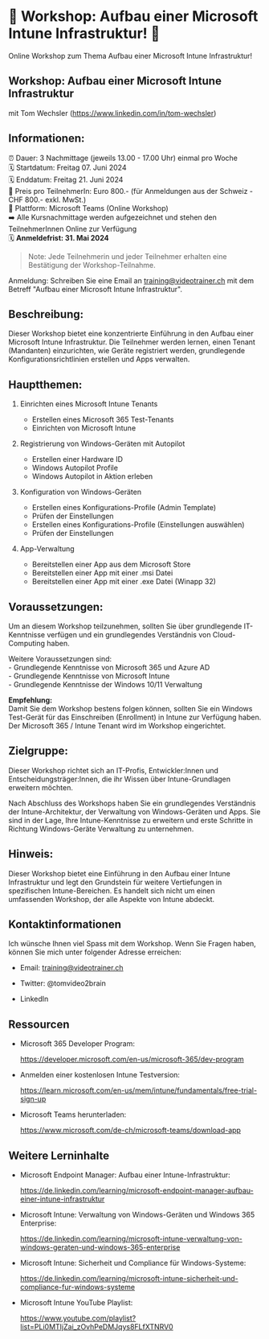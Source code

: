 # 📢 Workshop: Aufbau einer Microsoft Intune Infrastruktur! 📢
Online Workshop zum Thema Aufbau einer Microsoft Intune Infrastruktur!

## Workshop: Aufbau einer Microsoft Intune Infrastruktur
mit Tom Wechsler (https://www.linkedin.com/in/tom-wechsler)

## Informationen:
⏰ Dauer: 3 Nachmittage (jeweils 13.00 - 17.00 Uhr) einmal pro Woche  
🗓️ Startdatum: Freitag 07. Juni 2024  
🗓️ Enddatum: Freitag 21. Juni 2024    
💸 Preis pro TeilnehmerIn: Euro 800.- (für Anmeldungen aus der Schweiz - CHF 800.- exkl. MwSt.)  
📍 Plattform: Microsoft Teams (Online Workshop)  
➡️ Alle Kursnachmittage werden aufgezeichnet und stehen den TeilnehmerInnen Online zur Verfügung  
🗓️ **Anmeldefrist: 31. Mai 2024**  

> Note: Jede Teilnehmerin und jeder Teilnehmer erhalten eine Bestätigung der Workshop-Teilnahme.

Anmeldung: Schreiben Sie eine Email an training@videotrainer.ch mit dem Betreff "Aufbau einer Microsoft Intune Infrastruktur".  

## Beschreibung:
Dieser Workshop bietet eine konzentrierte Einführung in den Aufbau einer Microsoft Intune Infrastruktur. Die Teilnehmer werden lernen, einen Tenant (Mandanten) einzurichten, wie Geräte registriert werden, grundlegende Konfigurationsrichtlinien erstellen und Apps verwalten.

## Hauptthemen:
1. Einrichten eines Microsoft Intune Tenants
   - Erstellen eines Microsoft 365 Test-Tenants
   - Einrichten von Microsoft Intune

2. Registrierung von Windows-Geräten mit Autopilot
   - Erstellen einer Hardware ID
   - Windows Autopilot Profile
   - Windows Autopilot in Aktion erleben

3. Konfiguration von Windows-Geräten
   - Erstellen eines Konfigurations-Profile (Admin Template)
   - Prüfen der Einstellungen
   - Erstellen eines Konfigurations-Profile (Einstellungen auswählen)
   - Prüfen der Einstellungen

4. App-Verwaltung
   - Bereitstellen einer App aus dem Microsoft Store
   - Bereitstellen einer App mit einer .msi Datei
   - Bereitstellen einer App mit einer .exe Datei (Winapp 32)

## Voraussetzungen:
Um an diesem Workshop teilzunehmen, sollten Sie über grundlegende IT-Kenntnisse verfügen und ein grundlegendes Verständnis von Cloud-Computing haben. 

Weitere Voraussetzungen sind:  
    - Grundlegende Kenntnisse von Microsoft 365 und Azure AD  
    - Grundlegende Kenntnisse von Microsoft Intune  
    - Grundlegende Kenntnisse der Windows 10/11 Verwaltung

**Empfehlung:**  
Damit Sie dem Workshop bestens folgen können, sollten Sie ein Windows Test-Gerät für das Einschreiben (Enrollment) in Intune zur Verfügung haben. Der Microsoft 365 / Intune Tenant wird im Workshop eingerichtet.

## Zielgruppe:
Dieser Workshop richtet sich an IT-Profis, Entwickler:Innen und Entscheidungsträger:Innen, die ihr Wissen über Intune-Grundlagen erweitern möchten.  

Nach Abschluss des Workshops haben Sie ein grundlegendes Verständnis der Intune-Architektur, der Verwaltung von Windows-Geräten und Apps. Sie sind in der Lage, Ihre Intune-Kenntnisse zu erweitern und erste Schritte in Richtung Windows-Geräte Verwaltung zu unternehmen.

## Hinweis:
Dieser Workshop bietet eine Einführung in den Aufbau einer Intune Infrastruktur und legt den Grundstein für weitere Vertiefungen in spezifischen Intune-Bereichen. Es handelt sich nicht um einen umfassenden Workshop, der alle Aspekte von Intune abdeckt.

## Kontaktinformationen
Ich wünsche Ihnen viel Spass mit dem Workshop. Wenn Sie Fragen haben, können Sie mich unter folgender Adresse erreichen:

- Email: training@videotrainer.ch

- Twitter: @tomvideo2brain

- LinkedIn

## Ressourcen
- Microsoft 365 Developer Program:

  https://developer.microsoft.com/en-us/microsoft-365/dev-program

- Anmelden einer kostenlosen Intune Testversion:

  https://learn.microsoft.com/en-us/mem/intune/fundamentals/free-trial-sign-up

- Microsoft Teams herunterladen:

  https://www.microsoft.com/de-ch/microsoft-teams/download-app

## Weitere Lerninhalte
- Microsoft Endpoint Manager: Aufbau einer Intune-Infrastruktur:

  https://de.linkedin.com/learning/microsoft-endpoint-manager-aufbau-einer-intune-infrastruktur

- Microsoft Intune: Verwaltung von Windows-Geräten und Windows 365 Enterprise:

  https://de.linkedin.com/learning/microsoft-intune-verwaltung-von-windows-geraten-und-windows-365-enterprise

- Microsoft Intune: Sicherheit und Compliance für Windows-Systeme:

  https://de.linkedin.com/learning/microsoft-intune-sicherheit-und-compliance-fur-windows-systeme

- Microsoft Intune YouTube Playlist:
  
  https://www.youtube.com/playlist?list=PLi0MTIjZai_zOvhPeDMJqys8FLfXTNRV0
